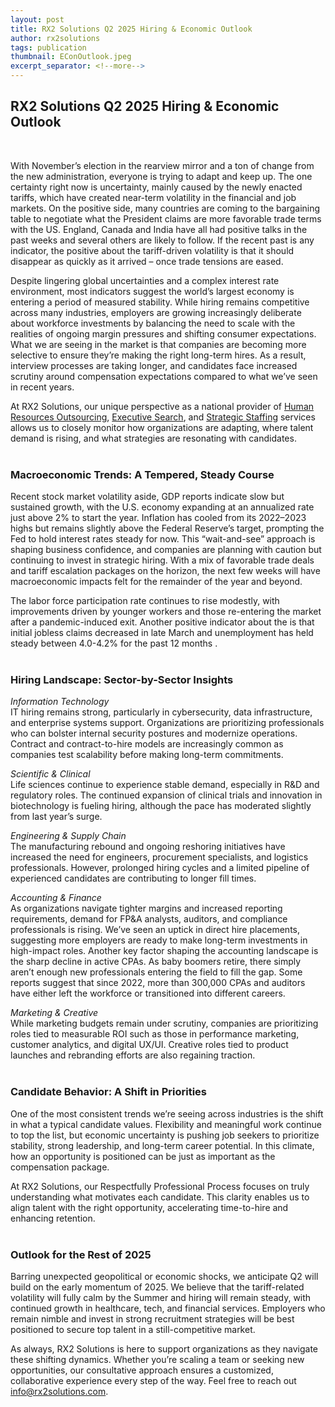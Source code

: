 ```yaml
---
layout: post
title: RX2 Solutions Q2 2025 Hiring & Economic Outlook
author: rx2solutions
tags: publication
thumbnail: EConOutlook.jpeg
excerpt_separator: <!--more-->
---
```

<h2>RX2 Solutions Q2 2025 Hiring & Economic Outlook</h2><br>

With November’s election in the rearview mirror and a ton of change from the new administration, everyone is trying to adapt and keep up.  The one certainty right now is uncertainty, mainly caused by the newly enacted tariffs, which have created <!--more-->near-term volatility in the financial and job markets.  On the positive side, many countries are coming to the bargaining table to negotiate what the President claims are more favorable trade terms with the US.  England, Canada and India have all had positive talks in the past weeks and several others are likely to follow.  If the recent past is any indicator, the positive about the tariff-driven volatility is that it should disappear as quickly as it arrived – once trade tensions are eased.

Despite lingering global uncertainties and a complex interest rate environment, most indicators suggest the world’s largest economy is entering a period of measured stability. While hiring remains competitive across many industries, employers are growing increasingly deliberate about workforce investments by balancing the need to scale with the realities of ongoing margin pressures and shifting consumer expectations.  What we are seeing in the market is that companies are becoming more selective to ensure they’re making the right long-term hires. As a result, interview processes are taking longer, and candidates face increased scrutiny around compensation expectations compared to what we’ve seen in recent years.

At RX2 Solutions, our unique perspective as a national provider of [Human Resources Outsourcing](https://rx2solutions.com/human-resource-outsourcing.html), [Executive Search](https://rx2solutions.com/executive-search.html), and [Strategic Staffing](https://rx2solutions.com/strategic-staffing.html) services allows us to closely monitor how organizations are adapting, where talent demand is rising, and what strategies are resonating with candidates.
<br>
<br>
<H3>Macroeconomic Trends: A Tempered, Steady Course</h3>

Recent stock market volatility aside, GDP reports indicate slow but sustained growth, with the U.S. economy expanding at an annualized rate just above 2% to start the year. Inflation has cooled from its 2022–2023 highs but remains slightly above the Federal Reserve’s target, prompting the Fed to hold interest rates steady for now. This “wait-and-see” approach is shaping business confidence, and companies are planning with caution but continuing to invest in strategic hiring.  With a mix of favorable trade deals and tariff escalation packages on the horizon, the next few weeks will have macroeconomic impacts felt for the remainder of the year and beyond.

The labor force participation rate continues to rise modestly, with improvements driven by younger workers and those re-entering the market after a pandemic-induced exit. Another positive indicator about the is that initial jobless claims decreased in late March and unemployment has held steady between 4.0-4.2% for the past 12 months .
<br>
<br>
<h3>Hiring Landscape: Sector-by-Sector Insights</h3>

 _Information Technology_<br>
IT hiring remains strong, particularly in cybersecurity, data infrastructure, and enterprise systems support. Organizations are prioritizing professionals who can bolster internal security postures and modernize operations. Contract and contract-to-hire models are increasingly common as companies test scalability before making long-term commitments.

_Scientific & Clinical_<br>
Life sciences continue to experience stable demand, especially in R&D and regulatory roles. The continued expansion of clinical trials and innovation in biotechnology is fueling hiring, although the pace has moderated slightly from last year’s surge.

_Engineering & Supply Chain_<br>
The manufacturing rebound and ongoing reshoring initiatives have increased the need for engineers, procurement specialists, and logistics professionals. However, prolonged hiring cycles and a limited pipeline of experienced candidates are contributing to longer fill times.

_Accounting & Finance_<br>
As organizations navigate tighter margins and increased reporting requirements, demand for FP&A analysts, auditors, and compliance professionals is rising. We’ve seen an uptick in direct hire placements, suggesting more employers are ready to make long-term investments in high-impact roles.  Another key factor shaping the accounting landscape is the sharp decline in active CPAs. As baby boomers retire, there simply aren’t enough new professionals entering the field to fill the gap. Some reports suggest that since 2022, more than 300,000 CPAs and auditors have either left the workforce or transitioned into different careers.

_Marketing & Creative_<br>
While marketing budgets remain under scrutiny, companies are prioritizing roles tied to measurable ROI such as those in performance marketing, customer analytics, and digital UX/UI. Creative roles tied to product launches and rebranding efforts are also regaining traction.
<br>
<br>
<h3>Candidate Behavior: A Shift in Priorities</h3>

One of the most consistent trends we’re seeing across industries is the shift in what a typical candidate values. Flexibility and meaningful work continue to top the list, but economic uncertainty is pushing job seekers to prioritize stability, strong leadership, and long-term career potential. In this climate, how an opportunity is positioned can be just as important as the compensation package.

At RX2 Solutions, our Respectfully Professional Process focuses on truly understanding what motivates each candidate. This clarity enables us to align talent with the right opportunity, accelerating time-to-hire and enhancing retention.
<br>
<br>
<h3>Outlook for the Rest of 2025</h3>

Barring unexpected geopolitical or economic shocks, we anticipate Q2 will build on the early momentum of 2025. We believe that the tariff-related volatility will fully calm by the Summer and hiring will remain steady, with continued growth in healthcare, tech, and financial services. Employers who remain nimble and invest in strong recruitment strategies will be best positioned to secure top talent in a still-competitive market.

As always, RX2 Solutions is here to support organizations as they navigate these shifting dynamics. Whether you’re scaling a team or seeking new opportunities, our consultative approach ensures a customized, collaborative experience every step of the way. Feel free to reach out [info@rx2solutions.com](mailto:info@rx2solutions.com).
